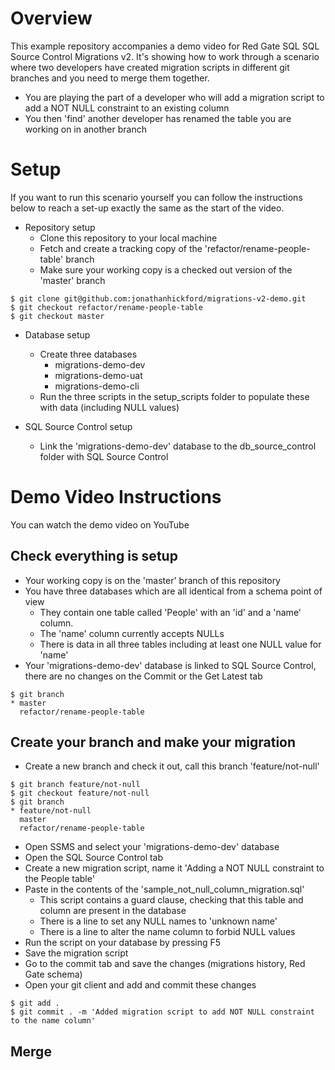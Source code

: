 # Overview

This example repository accompanies a demo video for Red Gate SQL SQL Source Control Migrations v2.  It's showing how to work through a scenario where two developers have created migration scripts in different git branches and you need to merge them together.

- You are playing the part of a developer who will add a migration script to add a NOT NULL constraint to an existing column 
- You then 'find' another developer has renamed the table you are working on in another branch

# Setup

If you want to run this scenario yourself you can follow the instructions below to reach a set-up exactly the same as the start of the video.

- Repository setup
	- Clone this repository to your local machine
	- Fetch and create a tracking copy of the 'refactor/rename-people-table' branch
	- Make sure your working copy is a checked out version of the 'master' branch

```
$ git clone git@github.com:jonathanhickford/migrations-v2-demo.git
$ git checkout refactor/rename-people-table
$ git checkout master
```

- Database setup
	- Create three databases
		- migrations-demo-dev
		- migrations-demo-uat
		- migrations-demo-cli
	- Run the three scripts in the setup_scripts folder to populate these with data (including NULL values)

- SQL Source Control setup
	- Link the 'migrations-demo-dev' database to the db_source_control folder with SQL Source Control

# Demo Video Instructions

You can watch the demo video on YouTube

## Check everything is setup
- Your working copy is on the 'master' branch of this repository
- You have three databases which are all identical from a schema point of view
	- They contain one table called 'People' with an 'id' and a 'name' column.  
	- The 'name' column  currently accepts NULLs
	- There is data in all three tables including at least one NULL value for 'name'
- Your 'migrations-demo-dev' database is linked to SQL Source Control, there are no changes on the Commit or  the Get Latest tab

```
$ git branch
* master
  refactor/rename-people-table
```

## Create your branch and make your migration
	
- Create a new branch and check it out, call this branch 'feature/not-null'
```
$ git branch feature/not-null
$ git checkout feature/not-null
$ git branch
* feature/not-null
  master
  refactor/rename-people-table
```
- Open SSMS and select your 'migrations-demo-dev' database
- Open the SQL Source Control tab
- Create a new migration script, name it 'Adding a NOT NULL constraint to the People table'
- Paste in the contents of the 'sample_not_null_column_migration.sql'
	- This script contains a guard clause, checking that this table and column are present in the database
	- There is a line to set any NULL names to 'unknown name'
	- There is a line to alter the name column to forbid NULL values
- Run the script on your database by pressing F5
- Save the migration script
- Go to the commit tab and save the changes (migrations history, Red Gate schema)
- Open your git client and add and commit these changes
```
$ git add .
$ git commit . -m 'Added migration script to add NOT NULL constraint to the name column'
```

## Merge
